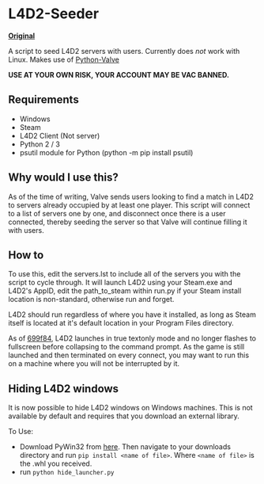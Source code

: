 # L4D2-Seeder
**[Original](https://github.com/NoiSek/L4D2-Seeder)**

A script to seed L4D2 servers with users. Currently does *not* work with 
Linux. Makes use of [Python-Valve](https://github.com/Holiverh/python-valve)

**USE AT YOUR OWN RISK, YOUR ACCOUNT MAY BE VAC BANNED.**

## Requirements

 - Windows
 - Steam
 - L4D2 Client (Not server)
 - Python 2 / 3
 - psutil module for Python (python -m pip install psutil)

## Why would I use this?
As of the time of writing, Valve sends users looking to find a match in L4D2 to servers already occupied by at least one player. This script will connect to a list of servers one by one, and disconnect once there is a user connected, thereby seeding the server so that Valve will continue filling it with users.

## How to
To use this, edit the servers.lst to include all of the servers you with the script to cycle through. It will launch L4D2 using your Steam.exe and L4D2's AppID, edit the path_to_steam within run.py if your Steam install location is non-standard, otherwise run and forget.

L4D2 should run regardless of where you have it installed, as long as Steam itself is located at it's default location in your Program Files directory.

As of [699f84](https://github.com/NoiSek/L4D2-Seeder/commit/699f847608bab5a9c71cbd31131a9cfb63d17b4a), L4D2 launches in true textonly mode and no longer flashes to fullscreen before collapsing to the command prompt. As the game is still launched and then terminated on every connect, you may want to run this on a machine where you will not be interrupted by it.

## Hiding L4D2 windows
It is now possible to hide L4D2 windows on Windows machines. This is not available by default and requires that you download an external library.

To Use:
- Download PyWin32 from [here](http://www.lfd.uci.edu/~gohlke/pythonlibs/#pywin32). Then navigate to your downloads directory and run ```pip install <name of file>```. Where ```<name of file>``` is the .whl you received.
- run ```python hide_launcher.py```